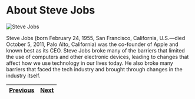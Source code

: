 # About Steve Jobs

<img src="https://upload.wikimedia.org/wikipedia/commons/thumb/d/dc/Steve_Jobs_Headshot_2010-CROP_%28cropped_2%29.jpg/440px-Steve_Jobs_Headshot_2010-CROP_%28cropped_2%29.jpg" title="" alt="Steve Jobs" data-align="center">

Steve Jobs (born February 24, 1955, San Francisco, California, U.S.—died October 5, 2011, Palo Alto, California) was the co-founder of Apple and known best as its CEO. Steve Jobs broke many of the barriers that limited the use of computers and other electronic devices, leading to changes that affect how we use technology in our lives today. He also broke many barriers that faced the tech industry and brought through changes in the industry itself.

| [Previous](/Sites/Welcome.md) | [Next](/Sites/Breaking_Barriers_Root.md) |
| ----------------------------- | ---------------------------------------- |
